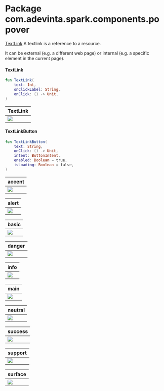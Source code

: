 # Package com.adevinta.spark.components.popover

[TextLink](https://spark.adevinta.com/1186e1705/p/75ed11-textlink/b/403107)
A textlink is a reference to a resource.

It can be external (e.g. a different web page) or internal (e.g. a specific element in the current
page).

#### TextLink

```kotlin
fun TextLink(
    text: Int,
    onClickLabel: String,
    onClick: () -> Unit,
)
```

| TextLink                                                                               | 
|----------------------------------------------------------------------------------------|
| ![](../../images/com.adevinta.spark.text_TextLinkScreenshot_testTextLink_textlink.png) |

#### TextLinkButton

```kotlin
fun TextLinkButton(
    text: String,
    onClick: () -> Unit,
    intent: ButtonIntent,
    enabled: Boolean = true,
    isLoading: Boolean = false,
)
```

| accent                                                                                                    | 
|-----------------------------------------------------------------------------------------------------------|
| ![](../../images/com.adevinta.spark.text_TextLinkScreenshot_testTextLinkButton_textlinkbutton_accent.png) |

| alert                                                                                                    | 
|----------------------------------------------------------------------------------------------------------|
| ![](../../images/com.adevinta.spark.text_TextLinkScreenshot_testTextLinkButton_textlinkbutton_alert.png) |

| basic                                                                                                    | 
|----------------------------------------------------------------------------------------------------------|
| ![](../../images/com.adevinta.spark.text_TextLinkScreenshot_testTextLinkButton_textlinkbutton_basic.png) |

| danger                                                                                                    | 
|-----------------------------------------------------------------------------------------------------------|
| ![](../../images/com.adevinta.spark.text_TextLinkScreenshot_testTextLinkButton_textlinkbutton_danger.png) |

| info                                                                                                      | 
|-----------------------------------------------------------------------------------------------------------|
| ![](../../images/com.adevinta.spark.text_TextLinkScreenshot_testTextLinkButton_textlinkbutton_accent.png) |

| main                                                                                                    | 
|---------------------------------------------------------------------------------------------------------|
| ![](../../images/com.adevinta.spark.text_TextLinkScreenshot_testTextLinkButton_textlinkbutton_main.png) |

| neutral                                                                                                    | 
|------------------------------------------------------------------------------------------------------------|
| ![](../../images/com.adevinta.spark.text_TextLinkScreenshot_testTextLinkButton_textlinkbutton_neutral.png) |

| success                                                                                                    | 
|------------------------------------------------------------------------------------------------------------|
| ![](../../images/com.adevinta.spark.text_TextLinkScreenshot_testTextLinkButton_textlinkbutton_success.png) |

| support                                                                                                    | 
|------------------------------------------------------------------------------------------------------------|
| ![](../../images/com.adevinta.spark.text_TextLinkScreenshot_testTextLinkButton_textlinkbutton_support.png) |

| surface                                                                                                    | 
|------------------------------------------------------------------------------------------------------------|
| ![](../../images/com.adevinta.spark.text_TextLinkScreenshot_testTextLinkButton_textlinkbutton_surface.png) |